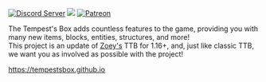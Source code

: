 [![Discord Server](https://img.shields.io/discord/574466335963348992.svg?color=blueviolet&style=flat-square)](https://discord.gg/6TFaAuWi)
[![](https://img.shields.io/github/v/release/tempestsbox/ttb?include_prereleases&style=flat-square)](https://github.com/tempestsbox/ttb/releases)
[![Patreon](https://img.shields.io/endpoint.svg?url=https%3A%2F%2Fshieldsio-patreon.herokuapp.com%2Fthetempestsbox&style=flat-square)](https://patreon.com/thetempestsbox)

The Tempest's Box adds countless features to the game, providing you with many new items, blocks, entities, structures, and more!  
This project is an update of [Zoey's](https://tempestsbox.github.io/faq#Who-is-Zoey-) TTB for 1.16+, and, just like classic TTB, we want you as involved as possible with the project!

https://tempestsbox.github.io

